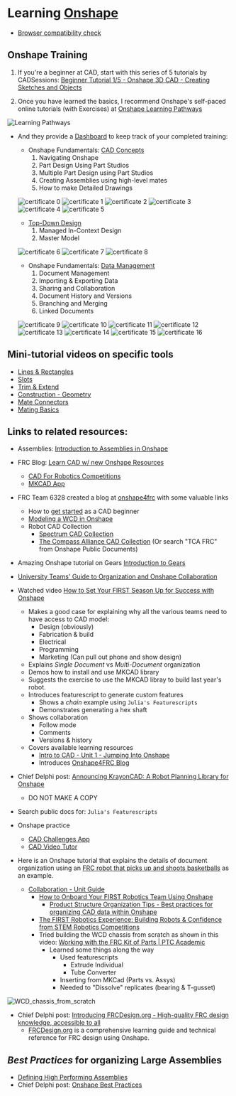 # Learning [Onshape](https://cad.onshape.com/signin)
* [Browser compatibility check](https://cad.onshape.com/check)

## Onshape Training
1. If you're a beginner at CAD, start with this series of 5 tutorials by CADSessions: [Beginner Tutorial 1/5 - Onshape 3D CAD - Creating Sketches and Objects](https://www.youtube.com/watch?v=pMWnsHpDlQE)

2. Once you have learned the basics, I recommend Onshape's self-paced online tutorials (with Exercises) at [Onshape Learning Pathways](https://learn.onshape.com/)

![Learning Pathways](imgs/learning_pathways.png)

* And they provide a [Dashboard](https://learn.onshape.com/learn/dashboard) 
to keep track of your completed training:
    * Onshape Fundamentals: [CAD Concepts](https://learn.onshape.com/learn/learning-path/onshape-fundamentals-cad)
        1. Navigating Onshape
        2. Part Design Using Part Studios
        3. Multiple Part Design using Part Studios
        4. Creating Assemblies using high-level mates
        5. How to make Detailed Drawings

    ![certificate 0](imgs/Onshape_Fundamentals:CAD.png)
    ![certificate 1](imgs/Navigating_Onshape.png)
    ![certificate 2](imgs/Part_Design_Using_Part_Studios.png)
    ![certificate 3](imgs/Multi-Part_Part_Studios.png)
    ![certificate 4](imgs/Onshape_Assemblies.png)
    ![certificate 5](imgs/Detailed_Drawings.png)

    * [Top-Down Design](https://learn.onshape.com/learn/learning-path/top-down-design)
        1. Managed In-Context Design
        2. Master Model

    ![certificate 6](imgs/Top-Down_Design.png)
    ![certificate 7](imgs/Managed_In-Context_Design.png)
    ![certificate 8](imgs/Master_Model.png)

    * Onshape Fundamentals: [Data Management](https://learn.onshape.com/learn/learning-path/onshape-fundamentals-data-management)
        1. Document Management
        2. Importing & Exporting Data
        3. Sharing and Collaboration
        4. Document History and Versions
        5. Branching and Merging
        6. Linked Documents

    ![certificate 9](imgs/Onshape_Fundamentals:Data_Management.png)
    ![certificate 10](imgs/Document_Management.png)
    ![certificate 11](imgs/Importing_&_Exporting_Data.png)
    ![certificate 12](imgs/Sharing_&_Collaboration.png)
    ![certificate 13](imgs/Document_History_&_Versions.png)
    ![certificate 14](imgs/Branching_&_Merging.png)
    ![certificate 15](imgs/Linked_Documents.png)
    ![certificate 16](imgs/Direct_Editing.png)

## Mini-tutorial videos on specific tools
* [Lines & Rectangles](https://learn.onshape.com/learn/video/lines-and-rectangles)
* [Slots](https://learn.onshape.com/courses/slot)
* [Trim & Extend](https://learn.onshape.com/courses/sketch-trim-and-extend)
* [Construction - Geometry](https://learn.onshape.com/courses/construction-geometry)
* [Mate Connectors](https://learn.onshape.com/courses/all-the-ways-to-use-mate-connectors)
* [Mating Basics](https://learn.onshape.com/courses/mating-basics)

## Links to related resources:
* Assemblies: [Introduction to Assemblies in Onshape](https://www.youtube.com/watch?v=2cXMjxNduSA)
* FRC Blog: [Learn CAD w/ new Onshape Resources](https://www.firstinspires.org/robotics/frc/blog/2022-learn-cad-with-new-onshape-resources)
    * [CAD For Robotics Competitions](https://learn.onshape.com/learn/learning-path/cad-for-robotics)
    * [MKCAD App](https://appstore.onshape.com/apps/Manufacturers%20Models/2ZT7X5D646R3LM3ZND7LGBTYRVM4SVH6CDDGM6I=/description)
* FRC Team 6328 created a blog at [onshape4frc](https://onshape4frc.com/) with some valuable links
    * How to [get started](https://onshape4frc.com/getting-started) as a CAD beginner
    * [Modeling a WCD in Onshape](https://onshape4frc.com/external-resources)
    * Robot CAD Collection
        * [Spectrum CAD Collection](https://docs.google.com/spreadsheets/d/1acT6PpdR5l3zVhPqrehgamPsnUbk6yg-2JC5FcwIbb4/edit?gid=0#gid=0)
        * [The Compass Alliance CAD Collection](https://cad.onshape.com/documents?nodeId=3&resourceType=filter&q=_all:TCA%20FRC) (Or search "TCA FRC" from Onshape Public Documents)
* Amazing Onshape tutorial on Gears [Introduction to Gears](https://learn.onshape.com/learn/article/machine-component-design)
* [University Teams' Guide to Organization and Onshape Collaboration](https://learn.onshape.com/courses/university-teams-guide-to-organization-and-onshape-collaboration)
* Watched video [How to Set Your FIRST Season Up for Success with Onshape](https://learn.onshape.com/learn/video/how-to-set-your-first-season-up-for-success-with-onshape)
    * Makes a good case for explaining why all the various teams need to have access to CAD model:
        * Design (obviously)
        * Fabrication & build
        * Electrical
        * Programming
        * Marketing (Can pull out phone and show design)
    * Explains *Single Document* vs *Multi-Document* organization
    * Demos how to install and use MKCAD library
    * Suggests the exercise to use the MKCAD libray to build last year's robot.
    * Introduces featurescript to generate custom features
        * Shows a *chain* example using `Julia's Featurescripts`
        * Demonstrates generating a hex shaft
    * Shows collaboration
        * Follow mode
        * Comments
        * Versions & history
    * Covers available learning resources
        * [Intro to CAD - Unit 1 - Jumping Into Onshape](https://learn.onshape.com/courses/unit-1-jumping-into-onshape)
        * Introduces [Onshape4FRC Blog](https://onshape4frc.com)
* Chief Delphi post: [Announcing KrayonCAD: A Robot Planning Library for Onshape](https://www.chiefdelphi.com/t/announcing-krayoncad-a-robot-planning-library-for-onshape/444484)
    * DO NOT MAKE A COPY

* Search public docs for: `Julia's Featurescripts`
* Onshape practice
    * [CAD Challenges App](https://forum.onshape.com/discussion/20386/cad-challenges-app)
    * [CAD Video Tutor](https://sites.google.com/jgranger.online/onshape-learning-projects)
* Here is an Onshape tutorial that explains the details of document organization using an [FRC robot that picks up and shoots basketballs](https://learn.onshape.com/learn/article/cad-for-robotics-collaboration) as an example.
    * [Collaboration - Unit Guide](https://docs.google.com/document/d/17ZmpC_wBqwrJXZRu_AFv3_Y7sIHQ5jdQ6o0AQhy94PI/edit#heading=h.ucbt3bgntn1h)
        * [How to Onboard Your FIRST Robotics Team Using Onshape](https://www.onshape.com/en/blog/how-to-onboard-your-first-robotics-team)
            * [Product Structure Organization Tips - Best practices for organizing CAD data within Onshape](https://learn.onshape.com/learn/article/product-structure-organization-tips)
        * [The FIRST Robotics Experience: Building Robots & Confidence from STEM Robotics Competitions](https://www.onshape.com/en/blog/the-first-robotics-experience)
        * Tried building the WCD chassis from scratch as shown in this video: [Working with the FRC Kit of Parts | PTC Academic](https://www.youtube.com/watch?v=Zd2brp2-bUg&list=PLOPIJtr7Kd_4fWM4k3pIYLE6qnFJXDeSE&index=2)
            * Learned some things along the way
                * Used featurescripts
                    * Extrude Individual
                    * Tube Converter
                * Inserting from MKCad (Parts vs. Assys)
                * Needed to "Dissolve" replicates (bearing & T-gusset)

![WCD_chassis_from_scratch](imgs/WCD_chassis_from_scratch.png)

* Chief Delphi post: [Introducing FRCDesign.org - High-quality FRC design knowledge, accessible to all](https://www.chiefdelphi.com/t/introducing-frcdesign-org-high-quality-frc-design-knowledge-accessible-to-all/470552)
    * [FRCDesign.org](https://www.frcdesign.org/) is a comprehensive learning guide and technical reference for FRC design using Onshape.

## *Best Practices* for organizing **Large Assemblies**
* [Defining High Performing Assemblies](https://learn.onshape.com/learn/article/defining-high-performing-assemblies)
* Chief Delphi post: [Onshape Best Practices](https://www.chiefdelphi.com/t/onshape-best-practices/357052)

